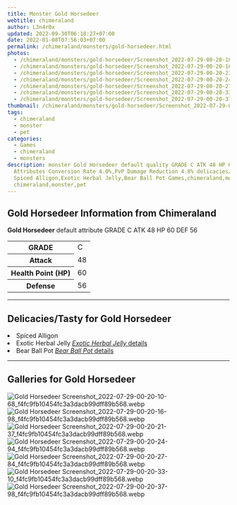 ```yaml
---
title: Monster Gold Horsedeer
webtitle: chimeraland
author: L3n4r0x
updated: 2022-09-30T06:18:27+07:00
date: 2022-01-08T07:56:03+07:00
permalink: /chimeraland/monsters/gold-horsedeer.html
photos:
  - /chimeraland/monsters/gold-horsedeer/Screenshot_2022-07-29-00-20-10-68_f4fc9fb10454fc3a3dacb99dff89b568.webp
  - /chimeraland/monsters/gold-horsedeer/Screenshot_2022-07-29-00-20-16-98_f4fc9fb10454fc3a3dacb99dff89b568.webp
  - /chimeraland/monsters/gold-horsedeer/Screenshot_2022-07-29-00-20-21-37_f4fc9fb10454fc3a3dacb99dff89b568.webp
  - /chimeraland/monsters/gold-horsedeer/Screenshot_2022-07-29-00-20-24-94_f4fc9fb10454fc3a3dacb99dff89b568.webp
  - /chimeraland/monsters/gold-horsedeer/Screenshot_2022-07-29-00-20-27-84_f4fc9fb10454fc3a3dacb99dff89b568.webp
  - /chimeraland/monsters/gold-horsedeer/Screenshot_2022-07-29-00-20-33-10_f4fc9fb10454fc3a3dacb99dff89b568.webp
  - /chimeraland/monsters/gold-horsedeer/Screenshot_2022-07-29-00-20-37-98_f4fc9fb10454fc3a3dacb99dff89b568.webp
thumbnail: /chimeraland/monsters/gold-horsedeer/Screenshot_2022-07-29-00-20-10-68_f4fc9fb10454fc3a3dacb99dff89b568.webp
tags:
  - chimeraland
  - monster
  - pet
categories:
  - Games
  - chimeraland
  - monsters
description: monster Gold Horsedeer default quality GRADE C ATK 48 HP 60 DEF 56
  Attributes Conversion Rate 4.0%,PvP Damage Reduction 4.8% delicacies/tasty
  Spiced Alligon,Exotic Herbal Jelly,Bear Ball Pot Games,chimeraland,monsters
  chimeraland,monster,pet
---
```


<section id="bootstrap-wrapper"><link rel="stylesheet" href="https://rawcdn.githack.com/dimaslanjaka/Web-Manajemen/870a349/css/bootstrap-5-3-0-alpha3-wrapper.css"/><h2 id="attribute">Gold Horsedeer Information from Chimeraland</h2><p><b>Gold Horsedeer</b> default attribute GRADE C ATK 48 HP 60 DEF 56<table><tr><th>GRADE</th><td>C</td></tr><tr><th>Attack</th><td>48</td></tr><tr><th>Health Point (HP)</th><td>60</td></tr><tr><th>Defense</th><td>56</td></tr></table></p><hr/><h2 id="delicacies">Delicacies/Tasty for Gold Horsedeer</h2><div class="bg-dark text-light"><li class="d-flex justify-content-between bg-dark text-light">Spiced Alligon </li><li class="d-flex justify-content-between bg-dark text-light">Exotic Herbal Jelly <a href="/chimeraland/recipes/exotic-herbal-jelly.html" class="text-primary" title="Click here to view recipe Exotic Herbal Jelly details"><i>Exotic Herbal Jelly</i> details</a></li><li class="d-flex justify-content-between bg-dark text-light">Bear Ball Pot <a href="/chimeraland/recipes/bear-ball-pot.html" class="text-primary" title="Click here to view recipe Bear Ball Pot details"><i>Bear Ball Pot</i> details</a></li></div><hr/><div id="gallery"><h2>Galleries for Gold Horsedeer</h2><div class="row"><div class="col-lg-6 col-12"><img src="/chimeraland/monsters/gold-horsedeer/Screenshot_2022-07-29-00-20-10-68_f4fc9fb10454fc3a3dacb99dff89b568.webp" alt="Gold Horsedeer Screenshot_2022-07-29-00-20-10-68_f4fc9fb10454fc3a3dacb99dff89b568.webp"/></div><div class="col-lg-6 col-12"><img src="/chimeraland/monsters/gold-horsedeer/Screenshot_2022-07-29-00-20-16-98_f4fc9fb10454fc3a3dacb99dff89b568.webp" alt="Gold Horsedeer Screenshot_2022-07-29-00-20-16-98_f4fc9fb10454fc3a3dacb99dff89b568.webp"/></div><div class="col-lg-6 col-12"><img src="/chimeraland/monsters/gold-horsedeer/Screenshot_2022-07-29-00-20-21-37_f4fc9fb10454fc3a3dacb99dff89b568.webp" alt="Gold Horsedeer Screenshot_2022-07-29-00-20-21-37_f4fc9fb10454fc3a3dacb99dff89b568.webp"/></div><div class="col-lg-6 col-12"><img src="/chimeraland/monsters/gold-horsedeer/Screenshot_2022-07-29-00-20-24-94_f4fc9fb10454fc3a3dacb99dff89b568.webp" alt="Gold Horsedeer Screenshot_2022-07-29-00-20-24-94_f4fc9fb10454fc3a3dacb99dff89b568.webp"/></div><div class="col-lg-6 col-12"><img src="/chimeraland/monsters/gold-horsedeer/Screenshot_2022-07-29-00-20-27-84_f4fc9fb10454fc3a3dacb99dff89b568.webp" alt="Gold Horsedeer Screenshot_2022-07-29-00-20-27-84_f4fc9fb10454fc3a3dacb99dff89b568.webp"/></div><div class="col-lg-6 col-12"><img src="/chimeraland/monsters/gold-horsedeer/Screenshot_2022-07-29-00-20-33-10_f4fc9fb10454fc3a3dacb99dff89b568.webp" alt="Gold Horsedeer Screenshot_2022-07-29-00-20-33-10_f4fc9fb10454fc3a3dacb99dff89b568.webp"/></div><div class="col-lg-6 col-12"><img src="/chimeraland/monsters/gold-horsedeer/Screenshot_2022-07-29-00-20-37-98_f4fc9fb10454fc3a3dacb99dff89b568.webp" alt="Gold Horsedeer Screenshot_2022-07-29-00-20-37-98_f4fc9fb10454fc3a3dacb99dff89b568.webp"/></div></div></div></section>